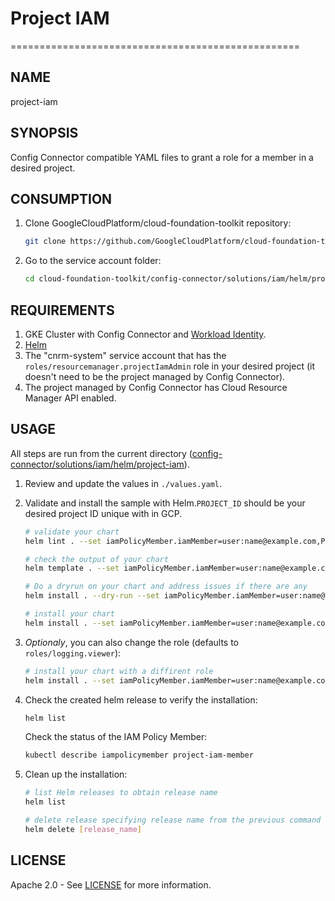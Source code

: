 # Project IAM

==================================================

## NAME

  project-iam

## SYNOPSIS

  Config Connector compatible YAML files to grant a role for a member in a desired project.

## CONSUMPTION

  1. Clone GoogleCloudPlatform/cloud-foundation-toolkit repository:

      ```bash
      git clone https://github.com/GoogleCloudPlatform/cloud-foundation-toolkit.git
      ```

  1. Go to the service account folder:

      ```bash
      cd cloud-foundation-toolkit/config-connector/solutions/iam/helm/project-iam
      ```

## REQUIREMENTS

1. GKE Cluster with Config Connector and [Workload Identity](https://cloud.google.com/kubernetes-engine/docs/how-to/workload-identity#enable_workload_identity_on_a_new_cluster).
1. [Helm](../../../README.md#helm)
1. The "cnrm-system" service account that has the `roles/resourcemanager.projectIamAdmin`
   role in your desired project (it doesn't need to be the project managed by Config Connector).
1. The project managed by Config Connector has Cloud Resource Manager API enabled.

## USAGE

All steps are run from the current directory ([config-connector/solutions/iam/helm/project-iam](.)).

1. Review and update the values in `./values.yaml`.

1. Validate and install the sample with Helm.`PROJECT_ID` should be your desired project ID unique with in GCP.

    ```bash
    # validate your chart
    helm lint . --set iamPolicyMember.iamMember=user:name@example.com,ProjectID=PROJECT_ID

    # check the output of your chart
    helm template . --set iamPolicyMember.iamMember=user:name@example.com,ProjectID=PROJECT_ID

    # Do a dryrun on your chart and address issues if there are any
    helm install . --dry-run --set iamPolicyMember.iamMember=user:name@example.com,ProjectID=PROJECT_ID --generate-name

    # install your chart
    helm install . --set iamPolicyMember.iamMember=user:name@example.com,ProjectID=PROJECT_ID --generate-name
    ```

1. _Optionaly_, you can also change the role (defaults to `roles/logging.viewer`):

    ```bash
    # install your chart with a diffirent role
    helm install . --set iamPolicyMember.iamMember=user:name@example.com,iamPolicyMember.role=roles/logging.admin,ProjectID=PROJECT_ID --generate-name
    ```

1. Check the created helm release to verify the installation:

    ```bash
    helm list
    ```

    Check the status of the IAM Policy Member:

    ```bash
    kubectl describe iampolicymember project-iam-member
    ```

1. Clean up the installation:

    ```bash
    # list Helm releases to obtain release name
    helm list

    # delete release specifying release name from the previous command output.
    helm delete [release_name]
    ```

## LICENSE

Apache 2.0 - See [LICENSE](/LICENSE) for more information.

